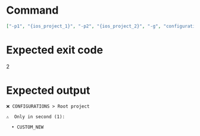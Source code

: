 # Command
```json
["-p1", "{ios_project_1}", "-p2", "{ios_project_2}", "-g", "configurations", "-t", "NewFramework", "-f", "console", "-v"]
```

# Expected exit code
2

# Expected output
```
❌ CONFIGURATIONS > Root project

⚠️  Only in second (1):

  • CUSTOM_NEW




```
